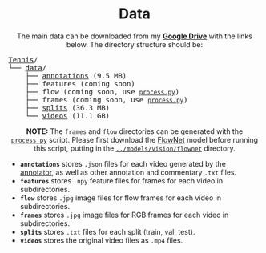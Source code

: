 <h1 align="center">Data</h1>
<p align="center">
The main data can be downloaded from my <a href="https://drive.google.com/open?id=1pZZQO69OHVWZ-NQ1zyvNOBEB-2BcC08Q"><b>Google Drive</b></a> with the links below.
The directory structure should be:
</p>
<pre>
<a href="https://drive.google.com/open?id=1fuHuH_I7c0Hu8TAq-zOG-jXwszCF9Z1B">Tennis</a>/
└── <a href="https://drive.google.com/open?id=1pZZQO69OHVWZ-NQ1zyvNOBEB-2BcC08Q">data</a>/
    ├── <a href="https://drive.google.com/open?id=1XOW8JG-rznZ7rTXCddZaROApnEoV9KZv">annotations</a> (9.5 MB)
    ├── features (coming soon)
    ├── flow (coming soon, use <a href="process.py"><code>process.py</code></a>)
    ├── frames (coming soon, use <a href="process.py"><code>process.py</code></a>)
    ├── <a href="https://drive.google.com/open?id=1-QfoToFVyfH5osQMefGyKbY361ASDihG">splits</a> (36.3 MB)
    └── <a href="https://drive.google.com/open?id=1rGIJIwmp_jhB8eoW-KVNYKHlu56l5UAq">videos</a> (11.1 GB)
</pre>

<p align="center"><b>NOTE:</b> The <code>frames</code> and <code>flow</code> directories can be generated with the <a href="process.py"><code>process.py</code></a> script. Please first download the <a href="https://drive.google.com/open?id=1AwUS8uBLc68j2jMc1dvC8XA4shJ_Amq0">FlowNet</a> model before running this script, putting in the <a href="../models/vision/flownet"><code>../models/vision/flownet</code></a> directory.

<ul>
    <li><code><b>annotations</b></code> stores <code>.json</code> files for each video generated by the <a href="https://github.com/HaydenFaulkner/TemporalEventAnnotator">annotator</a>, as well as other annotation and commentary <code>.txt</code> files.</li>
    <li><code><b>features</b></code> stores <code>.npy</code> feature files for frames for each video in subdirectories.</li>
    <li><code><b>flow</b></code> stores <code>.jpg</code> image files for flow frames for each video in subdirectories.</li>
    <li><code><b>frames</b></code> stores <code>.jpg</code> image files for RGB frames for each video in subdirectories.</li>
    <li><code><b>splits</b></code> stores <code>.txt</code> files for each split (train, val, test).</li>
    <li><code><b>videos</b></code> stores the original video files as <code>.mp4</code> files.</li>
</ul>

